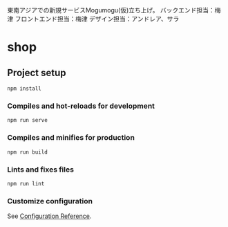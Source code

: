 東南アジアでの新規サービスMogumogu(仮)立ち上げ。
バックエンド担当：梅津
フロントエンド担当：梅津
デザイン担当：アンドレア、サラ

# shop

## Project setup
```
npm install
```

### Compiles and hot-reloads for development
```
npm run serve
```

### Compiles and minifies for production
```
npm run build
```

### Lints and fixes files
```
npm run lint
```

### Customize configuration
See [Configuration Reference](https://cli.vuejs.org/config/).
